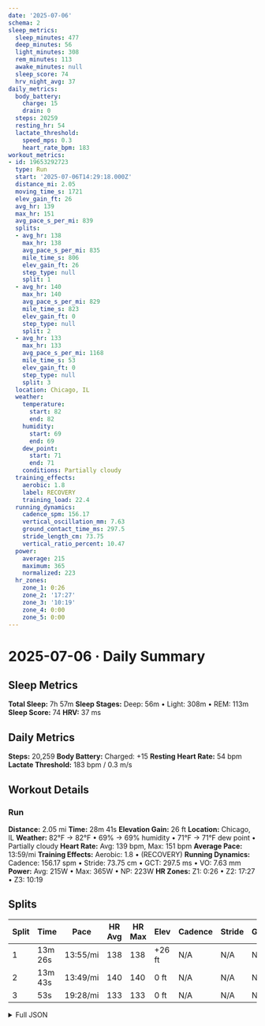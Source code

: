 ```yaml
---
date: '2025-07-06'
schema: 2
sleep_metrics:
  sleep_minutes: 477
  deep_minutes: 56
  light_minutes: 308
  rem_minutes: 113
  awake_minutes: null
  sleep_score: 74
  hrv_night_avg: 37
daily_metrics:
  body_battery:
    charge: 15
    drain: 0
  steps: 20259
  resting_hr: 54
  lactate_threshold:
    speed_mps: 0.3
    heart_rate_bpm: 183
workout_metrics:
- id: 19653292723
  type: Run
  start: '2025-07-06T14:29:18.000Z'
  distance_mi: 2.05
  moving_time_s: 1721
  elev_gain_ft: 26
  avg_hr: 139
  max_hr: 151
  avg_pace_s_per_mi: 839
  splits:
  - avg_hr: 138
    max_hr: 138
    avg_pace_s_per_mi: 835
    mile_time_s: 806
    elev_gain_ft: 26
    step_type: null
    split: 1
  - avg_hr: 140
    max_hr: 140
    avg_pace_s_per_mi: 829
    mile_time_s: 823
    elev_gain_ft: 0
    step_type: null
    split: 2
  - avg_hr: 133
    max_hr: 133
    avg_pace_s_per_mi: 1168
    mile_time_s: 53
    elev_gain_ft: 0
    step_type: null
    split: 3
  location: Chicago, IL
  weather:
    temperature:
      start: 82
      end: 82
    humidity:
      start: 69
      end: 69
    dew_point:
      start: 71
      end: 71
    conditions: Partially cloudy
  training_effects:
    aerobic: 1.8
    label: RECOVERY
    training_load: 22.4
  running_dynamics:
    cadence_spm: 156.17
    vertical_oscillation_mm: 7.63
    ground_contact_time_ms: 297.5
    stride_length_cm: 73.75
    vertical_ratio_percent: 10.47
  power:
    average: 215
    maximum: 365
    normalized: 223
  hr_zones:
    zone_1: 0:26
    zone_2: '17:27'
    zone_3: '10:19'
    zone_4: 0:00
    zone_5: 0:00
---
```

# 2025-07-06 · Daily Summary

## Sleep Metrics
**Total Sleep:** 7h 57m
**Sleep Stages:** Deep: 56m • Light: 308m • REM: 113m
**Sleep Score:** 74
**HRV:** 37 ms

## Daily Metrics
**Steps:** 20,259
**Body Battery:** Charged: +15
**Resting Heart Rate:** 54 bpm
**Lactate Threshold:** 183 bpm / 0.3 m/s

## Workout Details
### Run
**Distance:** 2.05 mi
**Time:** 28m 41s
**Elevation Gain:** 26 ft
**Location:** Chicago, IL
**Weather:** 82°F → 82°F • 69% → 69% humidity • 71°F → 71°F dew point • Partially cloudy
**Heart Rate:** Avg: 139 bpm, Max: 151 bpm
**Average Pace:** 13:59/mi
**Training Effects:** Aerobic: 1.8 • (RECOVERY)
**Running Dynamics:** Cadence: 156.17 spm • Stride: 73.75 cm • GCT: 297.5 ms • VO: 7.63 mm
**Power:** Avg: 215W • Max: 365W • NP: 223W
**HR Zones:** Z1: 0:26 • Z2: 17:27 • Z3: 10:19

## Splits

| Split | Time | Pace | HR Avg | HR Max | Elev | Cadence | Stride | GCT | VO |
|-------|------|------|---------|---------|------|---------|--------|-----|-----|
| 1 | 13m 26s | 13:55/mi | 138 | 138 | +26 ft | N/A | N/A | N/A | N/A |
| 2 | 13m 43s | 13:49/mi | 140 | 140 | 0 ft | N/A | N/A | N/A | N/A |
| 3 | 53s | 19:28/mi | 133 | 133 | 0 ft | N/A | N/A | N/A | N/A |


<details>
<summary>Full JSON</summary>

```json
{
  "date": "2025-07-06",
  "schema": 2,
  "sleep_metrics": {
    "sleep_minutes": 477,
    "deep_minutes": 56,
    "light_minutes": 308,
    "rem_minutes": 113,
    "awake_minutes": null,
    "sleep_score": 74,
    "hrv_night_avg": 37
  },
  "daily_metrics": {
    "body_battery": {
      "charge": 15,
      "drain": 0
    },
    "steps": 20259,
    "resting_hr": 54,
    "lactate_threshold": {
      "speed_mps": 0.3,
      "heart_rate_bpm": 183
    }
  },
  "workout_metrics": [
    {
      "id": 19653292723,
      "type": "Run",
      "start": "2025-07-06T14:29:18.000Z",
      "distance_mi": 2.05,
      "moving_time_s": 1721,
      "elev_gain_ft": 26,
      "avg_hr": 139,
      "max_hr": 151,
      "avg_pace_s_per_mi": 839,
      "splits": [
        {
          "avg_hr": 138,
          "max_hr": 138,
          "avg_pace_s_per_mi": 835,
          "mile_time_s": 806,
          "elev_gain_ft": 26,
          "step_type": null,
          "split": 1
        },
        {
          "avg_hr": 140,
          "max_hr": 140,
          "avg_pace_s_per_mi": 829,
          "mile_time_s": 823,
          "elev_gain_ft": 0,
          "step_type": null,
          "split": 2
        },
        {
          "avg_hr": 133,
          "max_hr": 133,
          "avg_pace_s_per_mi": 1168,
          "mile_time_s": 53,
          "elev_gain_ft": 0,
          "step_type": null,
          "split": 3
        }
      ],
      "location": "Chicago, IL",
      "weather": {
        "temperature": {
          "start": 82,
          "end": 82
        },
        "humidity": {
          "start": 69,
          "end": 69
        },
        "dew_point": {
          "start": 71,
          "end": 71
        },
        "conditions": "Partially cloudy"
      },
      "training_effects": {
        "aerobic": 1.8,
        "label": "RECOVERY",
        "training_load": 22.4
      },
      "running_dynamics": {
        "cadence_spm": 156.17,
        "vertical_oscillation_mm": 7.63,
        "ground_contact_time_ms": 297.5,
        "stride_length_cm": 73.75,
        "vertical_ratio_percent": 10.47
      },
      "power": {
        "average": 215,
        "maximum": 365,
        "normalized": 223
      },
      "hr_zones": {
        "zone_1": "0:26",
        "zone_2": "17:27",
        "zone_3": "10:19",
        "zone_4": "0:00",
        "zone_5": "0:00"
      }
    }
  ]
}
```
</details>
